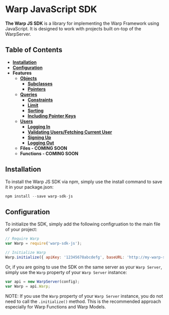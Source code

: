 Warp JavaScript SDK
===================

__The Warp JS SDK__ is a library for implementing the Warp Framework using JavaScript. It is designed to work with projects built on-top of the WarpServer.

## Table of Contents
- **[Installation](#installation)**  
- **[Configuration](#configuration)**
- **Features**
    - **[Objects](#objects)**
        - **[Subclasses](#subclasses)**
        - **[Pointers](#pointers)**
    - **[Queries](#queries)**
        - **[Constraints](#constraints)**
        - **[Limit](#limit)**
        - **[Sorting](#sorting)**
        - **[Including Pointer Keys](#including-pointer-keys)**
    - **[Users](#users)**
        - **[Logging In](#logging-in)**
        - **[Validating Users/Fetching Current User](#validating-usersfetching-current-user)**
        - **[Signing Up](#signing-up)**
        - **[Logging Out](#logging-out)**
    - **Files - COMING SOON**
    - **Functions - COMING SOON** 
    
## Installation

To install the Warp JS SDK via npm, simply use the install command to save it in your package.json:

```javascript
npm install --save warp-sdk-js
```

## Configuration

To initialize the SDK, simply add the following configruation to the main file of your project:

```javascript
// Require Warp
var Warp = require('warp-sdk-js');

// Initialize Warp
Warp.initialize({ apiKey: '12345678abcdefg', baseURL: 'http://my-warp-server.com/api/1' });
```

Or, if you are going to use the SDK on the same server as your `Warp Server`, simply use the `Warp` property of your `Warp Server` instance:

```javascript
var api = new WarpServer(config);
var Warp = api.Warp;
```

NOTE: If you use the `Warp` property of your `Warp Server` instance, you do not need to call the `.initialize()` method. This is the recommended approach especially for Warp Functions and Warp Models.
